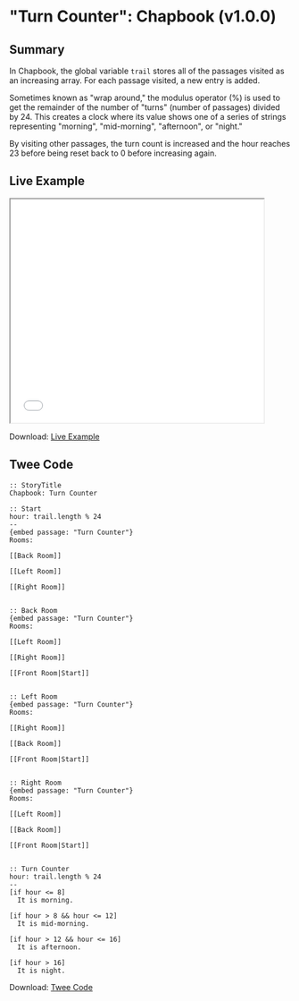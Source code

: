 # "Turn Counter": Chapbook (v1.0.0)

## Summary

In Chapbook, the global variable `trail` stores all of the passages visited as an increasing array. For each passage visited, a new entry is added.

Sometimes known as "wrap around," the modulus operator (%) is used to get the remainder of the number of "turns" (number of passages) divided by 24. This creates a clock where its value shows one of a series of strings representing "morning", "mid-morning", "afternoon", or "night."

By visiting other passages, the turn count is increased and the hour reaches 23 before being reset back to 0 before increasing again.

## Live Example

<section>
<iframe src="chapbook_turncounter_example.html" height=400 width=90%></iframe>

Download: <a href="chapbook_turncounter_example.html" target="_blank">Live Example</a>
</section>

## Twee Code

```
:: StoryTitle
Chapbook: Turn Counter

:: Start
hour: trail.length % 24
--
{embed passage: "Turn Counter"}
Rooms:

[[Back Room]]

[[Left Room]]

[[Right Room]]


:: Back Room
{embed passage: "Turn Counter"}
Rooms:

[[Left Room]]

[[Right Room]]

[[Front Room|Start]]


:: Left Room
{embed passage: "Turn Counter"}
Rooms:

[[Right Room]]

[[Back Room]]

[[Front Room|Start]]


:: Right Room
{embed passage: "Turn Counter"}
Rooms:

[[Left Room]]

[[Back Room]]

[[Front Room|Start]]


:: Turn Counter
hour: trail.length % 24
--
[if hour <= 8]
  It is morning.

[if hour > 8 && hour <= 12]
  It is mid-morning.

[if hour > 12 && hour <= 16]
  It is afternoon.

[if hour > 16]
  It is night.

```

Download: <a href="chapbook_turncounter_twee.txt" target="_blank">Twee Code</a>
